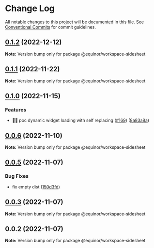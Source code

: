 # Change Log

All notable changes to this project will be documented in this file.
See [Conventional Commits](https://conventionalcommits.org) for commit guidelines.

## [0.1.2](https://github.com/equinor/fusion-workspace/compare/@equinor/workspace-sidesheet@0.1.1...@equinor/workspace-sidesheet@0.1.2) (2022-12-12)

**Note:** Version bump only for package @equinor/workspace-sidesheet

## [0.1.1](https://github.com/equinor/fusion-workspace/compare/@equinor/workspace-sidesheet@0.1.0...@equinor/workspace-sidesheet@0.1.1) (2022-11-22)

**Note:** Version bump only for package @equinor/workspace-sidesheet

## [0.1.0](https://github.com/equinor/fusion-workspace/compare/@equinor/workspace-sidesheet@0.0.6...@equinor/workspace-sidesheet@0.1.0) (2022-11-15)

### Features

-   :technologist: poc dynamic widget loading with self replacing ([#169](https://github.com/equinor/fusion-workspace/issues/169)) ([8a83a8a](https://github.com/equinor/fusion-workspace/commit/8a83a8a38a67e9aa976e242bf341d1f193e9c618))

## [0.0.6](https://github.com/equinor/fusion-workspace/compare/@equinor/workspace-sidesheet@0.0.5...@equinor/workspace-sidesheet@0.0.6) (2022-11-10)

**Note:** Version bump only for package @equinor/workspace-sidesheet

## [0.0.5](https://github.com/equinor/fusion-workspace/compare/@equinor/workspace-sidesheet@0.0.3...@equinor/workspace-sidesheet@0.0.5) (2022-11-07)

### Bug Fixes

-   fix empty dist ([150d3fd](https://github.com/equinor/fusion-workspace/commit/150d3fd028e9995b10885a396849e13a1262b6b2))

## [0.0.3](https://github.com/equinor/fusion-workspace/compare/@equinor/workspace-sidesheet@0.0.2...@equinor/workspace-sidesheet@0.0.3) (2022-11-07)

**Note:** Version bump only for package @equinor/workspace-sidesheet

## 0.0.2 (2022-11-07)

**Note:** Version bump only for package @equinor/workspace-sidesheet
